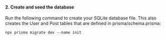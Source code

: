 #### 2. Create and seed the database
Run the following command to create your SQLite database file.
 This also creates the User and Post tables that are defined in prisma/schema.prisma:

`npx prisma migrate dev --name init`